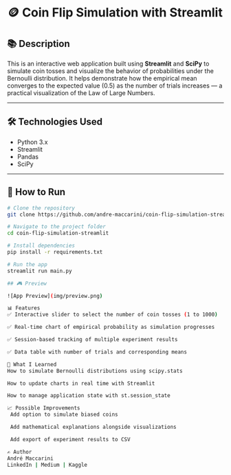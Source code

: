 # 🪙 Coin Flip Simulation with Streamlit

## 📚 Description

This is an interactive web application built using **Streamlit** and **SciPy** to simulate coin tosses and visualize the behavior of probabilities under the Bernoulli distribution. It helps demonstrate how the empirical mean converges to the expected value (0.5) as the number of trials increases — a practical visualization of the Law of Large Numbers.

---

## 🛠️ Technologies Used

- Python 3.x
- Streamlit
- Pandas
- SciPy

---

## 🚀 How to Run

```bash
# Clone the repository
git clone https://github.com/andre-maccarini/coin-flip-simulation-streamlit.git

# Navigate to the project folder
cd coin-flip-simulation-streamlit

# Install dependencies
pip install -r requirements.txt

# Run the app
streamlit run main.py

## 🎮 Preview

![App Preview](img/preview.png)

📊 Features
✅ Interactive slider to select the number of coin tosses (1 to 1000)

✅ Real-time chart of empirical probability as simulation progresses

✅ Session-based tracking of multiple experiment results

✅ Data table with number of trials and corresponding means

🧠 What I Learned
How to simulate Bernoulli distributions using scipy.stats

How to update charts in real time with Streamlit

How to manage application state with st.session_state

📈 Possible Improvements
 Add option to simulate biased coins

 Add mathematical explanations alongside visualizations

 Add export of experiment results to CSV

✍️ Author
André Maccarini
LinkedIn | Medium | Kaggle